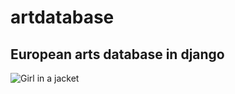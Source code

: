 # artdatabase
## European arts database in django
<img src="https://onlineartdatabase.pythonanywhere.com/api/random/picture" alt="Girl in a jacket"></img>

